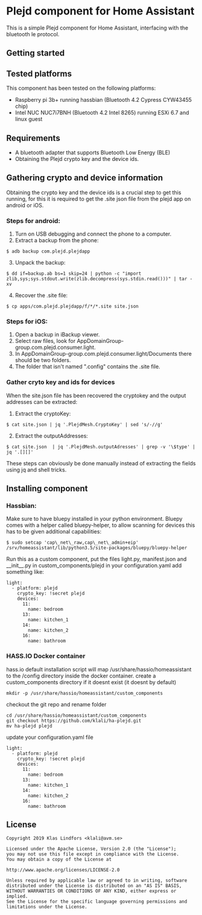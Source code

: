 # Plejd component for Home Assistant

This is a simple Plejd component for Home Assistant, interfacing with the
bluetooth le protocol.

## Getting started

## Tested platforms
This component has been tested on the following platforms:
 - Raspberry pi 3b+ running hassbian (Bluetooth 4.2 Cypress CYW43455 chip)
 - Intel NUC NUC7i7BNH (Bluetooth 4.2 Intel 8265) running ESXi 6.7 and linux guest

## Requirements
* A bluetooth adapter that supports Bluetooth Low Energy (BLE)
* Obtaining the Plejd crypto key and the device ids.

## Gathering crypto and device information

Obtaining the crypto key and the device ids is a crucial step to get this
running, for this it is required to get the .site json file from the plejd app
on android or iOS.

### Steps for android:

1. Turn on USB debugging and connect the phone to a computer.
2. Extract a backup from the phone:
```
$ adb backup com.plejd.plejdapp
```
3. Unpack the backup:
```
$ dd if=backup.ab bs=1 skip=24 | python -c "import zlib,sys;sys.stdout.write(zlib.decompress(sys.stdin.read()))" | tar -xv
```
4. Recover the .site file:
```
$ cp apps/com.plejd.plejdapp/f/*/*.site site.json
```

### Steps for iOS:

1. Open a backup in iBackup viewer.
2. Select raw files, look for AppDomainGroup-group.com.plejd.consumer.light.
3. In AppDomainGroup-group.com.plejd.consumer.light/Documents there should be two folders.
4. The folder that isn't named ".config" contains the .site file.

### Gather cryto key and ids for devices

When the site.json file has been recovered the cryptokey and the output
addresses can be extracted:

1. Extract the cryptoKey:
```
$ cat site.json | jq '.PlejdMesh.CryptoKey' | sed 's/-//g'
```
2. Extract the outputAddresses:
```
$ cat site.json  | jq '.PlejdMesh.outputAdresses' | grep -v '\$type' | jq '.[][]'
```

These steps can obviously be done manually instead of extracting the fields
using jq and shell tricks.


## Installing component

### Hassbian:

Make sure to have bluepy installed in your python environment. Bluepy comes
with a helper called bluepy-helper, to allow scanning for devices this has
to be given additional capabilities:
```
$ sudo setcap 'cap\_net\_raw,cap\_net\_admin+eip' /srv/homeassistant/lib/python3.5/site-packages/bluepy/bluepy-helper
```

Run this as a custom component, put the files light.py, manifest.json and
\_\_init\_\_.py in custom\_components/plejd in your configuration.yaml add
something like:

```
light:
  - platform: plejd
    crypto_key: !secret plejd
    devices:
      11:
        name: bedroom
      13:
        name: kitchen_1
      14:
        name: kitchen_2
      16:
        name: bathroom
```

### HASS.IO Docker container

hass.io default installation script will map /usr/share/hassio/homeassistant to the /config directory inside the docker container.
create a custom\_components directory if it doesnt exist (it doesnt by default)
```
mkdir -p /usr/share/hassio/homeassistant/custom_components
```
checkout the git repo and rename folder
```
cd /usr/share/hassio/homeassistant/custom_components
git checkout https://github.com/klali/ha-plejd.git
mv ha-plejd plejd
```
update your configuration.yaml file
```
light:
  - platform: plejd
    crypto_key: !secret plejd
    devices:
      11:
        name: bedroom
      13:
        name: kitchen_1
      14:
        name: kitchen_2
      16:
        name: bathroom

```

## License

```
Copyright 2019 Klas Lindfors <klali@avm.se>

Licensed under the Apache License, Version 2.0 (the "License");
you may not use this file except in compliance with the License.
You may obtain a copy of the License at

http://www.apache.org/licenses/LICENSE-2.0

Unless required by applicable law or agreed to in writing, software
distributed under the License is distributed on an "AS IS" BASIS,
WITHOUT WARRANTIES OR CONDITIONS OF ANY KIND, either express or implied.
See the License for the specific language governing permissions and
limitations under the License.
```
